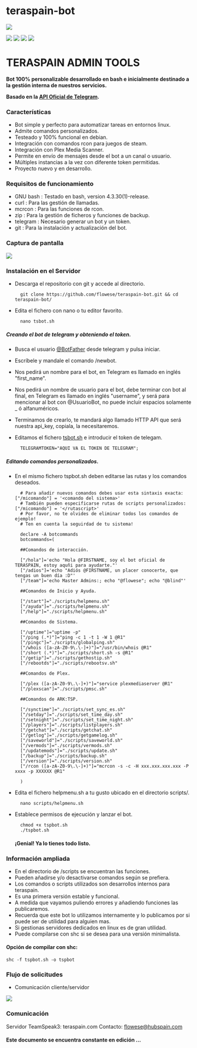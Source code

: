 # teraspain-bot

![](https://github.com/flowese/teraspain-bot/blob/master/img/tsp_logo.png?raw=true)

![](https://img.shields.io/github/stars/pandao/editor.md.svg) ![](https://img.shields.io/github/forks/pandao/editor.md.svg) ![](https://img.shields.io/github/tag/pandao/editor.md.svg) ![](https://img.shields.io/github/release/pandao/editor.md.svg)

# TERASPAIN ADMIN TOOLS

**Bot 100% personalizable desarrollado en bash e inicialmente destinado a la gestión interna de nuestros servicios.**

**Basado en la [API Oficial de Telegram](https://core.telegram.org/bots/api "API Oficial de Telegram").**

###  Características

- Bot simple y perfecto para automatizar tareas en entornos linux.
- Admite comandos personalizados.
- Testeado y 100% funcional en debian.
- Integración con comandos rcon para juegos de steam.
- Integración con Plex Media Scanner.
- Permite en envío de mensajes desde el bot a un canal o usuario.
- Múltiples instancias a la vez con diferente token permitidas.
- Proyecto nuevo y en desarrollo.



### Requisitos de funcionamiento

- GNU bash : Testado en bash, version 4.3.30(1)-release.
- curl : Para las gestión de llamadas.
- mcrcon : Para las funciones de rcon.
- zip : Para la gestión de ficheros y funciones de backup.
- telegram : Necesario generar un bot y un token.
- git : Para la instalación y actualización del bot.

### Captura de pantalla

![](https://github.com/flowese/teraspain-bot/blob/master/img/screen.png?raw=true)

### Instalación en el Servidor

- Descarga el repositorio con git y accede al directorio. 

        git clone https://github.com/flowese/teraspain-bot.git && cd teraspain-bot/
		
		
- Edita el fichero con nano o tu editor favorito. 
 
        nano tsbot.sh
 

##### Creando el bot de telegram y obteniendo el token.
- Busca el usuario [@BotFather](https://telegram.me/botfather "@BotFather") desde telegram y pulsa iniciar. 
- Escríbele y mandale el comando /newbot.
- Nos pedirá un nombre para el bot, en Telegram es llamado en inglés "first_name".
- Nos pedirá un nombre de usuario para el bot, debe terminar con bot al final, en Telegram es llamado en inglés "username", y será para mencionar al bot con @UsuarioBot, no puede incluir espacios solamente _ ó alfanuméricos.
- Terminamos de crearlo, te mandará algo llamado HTTP API que será nuestra api_key, copiala, la necesitaremos.

- Editamos el fichero [tsbot.sh](https://github.com/flowese/teraspain-bot/blob/master/tspbot.sh "tsbot.sh") e introducir el token de telegam. 

		TELEGRAMTOKEN="AQUI VA EL TOKEN DE TELEGRAM";

##### Editando comandos personalizados.

- En el mismo fichero tspbot.sh deben editarse las rutas y los comandos deseados.

		# Para añadir nuevos comandos debes usar esta sintaxis exacta: ["/micomando"] = '<comando del sistema>'
		# También pueden especificarse rutas de scripts personalizados: ["/micomando"] = '</rutascript>'
		# Por favor, no te olvides de eliminar todos los comandos de ejemplo!
		# Ten en cuenta la seguirdad de tu sistema!
		
		declare -A botcommands
		botcommands=(
		
		##Comandos de interacción.
		
		["/hola"]='echo "Hola @FIRSTNAME, soy el bot oficial de TERASPAIN, estoy aquñi para ayudarte."'
		["/adios"]='echo "Adiós @FIRSTNAME, un placer conocerte, que tengas un buen día :D"'
		["/team"]='echo Master Admins:; echo "@flowese"; echo "@blind"'
		
		##Comandos de Inicio y Ayuda.	
		
		["/start"]="./scripts/helpmenu.sh"
		["/ayuda"]="./scripts/helpmenu.sh"
		["/help"]="./scripts/helpmenu.sh"
		
		##Comandos de Sistema. 	
		
		["/uptime"]="uptime -p"
		["/ping (.*)"]="ping -c 1 -t 1 -W 1 @R1"
		["/pingc"]="./scripts/globalping.sh"
		["/whois ([a-zA-Z0-9\.\-]+)"]="/usr/bin/whois @R1" 	
		["/short (.*)"]="./scripts/short.sh -s @R1"
		["/getip"]="./scripts/gethostip.sh"
		["/rebootds"]="./scripts/rebootsv.sh"
		
		##Comandos de Plex. 
		
		["/plex ([a-zA-Z0-9\.\-]+)"]="service plexmediaserver @R1"
		["/plexscan"]="./scripts/pmsc.sh"
		
		##Comandos de ARK:TSP.
		
		["/synctime"]="./scripts/set_sync_es.sh"
		["/setday"]="./scripts/set_time_day.sh"
		["/setnight"]="./scripts/set_time_night.sh"
		["/players"]="./scripts/listplayers.sh"
		["/getchat"]="./scripts/getchat.sh"
		["/getlog"]="./scripts/getgamelog.sh"	
		["/saveworld"]="./scripts/saveworld.sh"
		["/vermods"]="./scripts/vermods.sh"
		["/updatemods"]="./scripts/update.sh"
		["/backup"]="./scripts/backup.sh"
		["/version"]="./scripts/version.sh"
		["/rcon ([a-zA-Z0-9\.\-]+)"]="mcrcon -s -c -H xxx.xxx.xxx.xxx -P xxxx -p XXXXXX @R1"
		
		)

- Edita el fichero helpmenu.sh a tu gusto ubicado en el directorio scripts/.

		nano scripts/helpmenu.sh
		
- Establece permisos de ejecución y lanzar el bot. 

        chmod +x tspbot.sh 
        ./tspbot.sh 	
	
	#### ¡Genial! Ya lo tienes todo listo.

### Información ampliada

- En el directorio de /scripts se encuentran las funciones.
- Pueden añadirse y/o desactivarse comandos según se prefiera.
- Los comandos o scripts utilizados son desarrollos internos para teraspain.
- Es una primera versión estable y funcional.
- A medida que vayamos puliendo errores y añadiendo funciones las publicaremos.
- Recuerda que este bot lo utilizamos internamente y lo publicamos por si puede ser de utilidad para alguien mas.
- Si gestionas servidores dedicados en linux es de gran utilidad.
- Puede compilarse con shc si se desea para una versión minimalista.

#### Opción de compilar con shc:

	shc -f tspbot.sh -o tspbot	

### Flujo de solicitudes

- Comunicación cliente/servidor

![](https://github.com/flowese/teraspain-bot/blob/master/img/flow-tsp-bot.png?raw=true)

### Comunicación
Servidor TeamSpeak3: teraspain.com
Contacto: flowese@hubspain.com

<h4> Este documento se encuentra constante en edición ... </h4>
